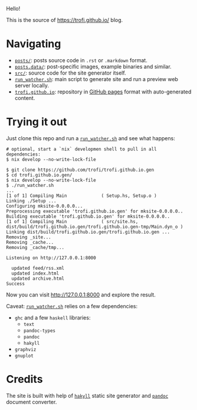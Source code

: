 Hello!

This is the source of <https://trofi.github.io/> blog.

# Navigating

- [`posts/`](./posts): posts source code in `.rst` or `.markdown` format.
- [`posts.data/`](./posts.data): post-specific images, example binaries and similar.
- [`src/`](./src): source code for the site generator itself.
- [`run_watcher.sh`](./run_watcher.sh): main script to generate site and run a preview web server locally.
- [`trofi.github.io`](https://github.com/trofi/trofi.github.io/): repository in
  [GitHub pages](https://pages.github.com/) format with auto-generated content.

# Trying it out

Just clone this repo and run a [`run_watcher.sh`](./run_watcher.sh) and see what happens:

```
# optional, start a `nix` developmen shell to pull in all dependencies:
$ nix develop --no-write-lock-file

$ git clone https://github.com/trofi/trofi.github.io.gen
$ cd trofi.github.io.gen/
$ nix develop --no-write-lock-file
$ ./run_watcher.sh
...
[1 of 1] Compiling Main             ( Setup.hs, Setup.o )
Linking ./Setup ...
Configuring mksite-0.0.0.0...
Preprocessing executable 'trofi.github.io.gen' for mksite-0.0.0.0..
Building executable 'trofi.github.io.gen' for mksite-0.0.0.0..
[1 of 1] Compiling Main             ( src/site.hs, dist/build/trofi.github.io.gen/trofi.github.io.gen-tmp/Main.dyn_o )
Linking dist/build/trofi.github.io.gen/trofi.github.io.gen ...
Removing _site...
Removing _cache...
Removing _cache/tmp...

Listening on http://127.0.0.1:8000

  updated feed/rss.xml
  updated index.html
  updated archive.html
Success
```

Now you can visit <http://127.0.0.1:8000> and explore the result.

Caveat: [`run_watcher.sh`](./run_watcher.sh) relies on a few dependencies:

- `ghc` and a few `haskell` libraries:
  * `text`
  * `pandoc-types`
  * `pandoc`
  * `hakyll`
- `graphviz`
- `gnuplot`

# Credits

The site is built with help of [`hakyll`](https://jaspervdj.be/hakyll/)
static site generator and [`pandoc`](https://pandoc.org/) document
converter.
